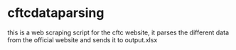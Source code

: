 # cftcdataparsing
this is a web scraping script for the cftc website, it parses the different data from the official website and sends it to output.xlsx
